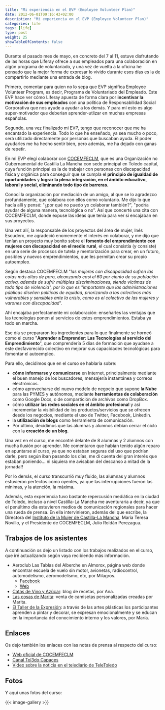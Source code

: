 ```yaml
---
title: "Mi experiencia en el EVP (Employee Volunteer Plan)"
date: 2012-06-01T09:16:43+02:00
description: "Mi experiencia en el EVP (Employee Volunteer Plan)"
categories: life
tags: [life]
type: post
weight: 25
showTableOfContents: false
---
```


Durante el pasado mes de mayo, en concreto del 7 al 11, estuve disfrutando de las horas que Liferay ofrece a sus empleados para una colaboración en algún programa de voluntariado, y una vez de vuelta a la oficina he pensado que la mejor forma de expresar lo vivido durante esos días es la de compartirlo mediante una entrada de blog.

Primero, comentar para quien no lo sepa que EVP significa Employee Volunteer Program, es decir, Programa de Voluntariado del Empleado. Este EVP hace ver cómo Liferay apuesta de forma clara por **incentivar la motivación de sus empleados** con una política de Responsabilidad Social Corporativa que nos ayude a ayudar a los demás. Y para mí esto es algo super-motivador que deberían aprender-utlizar en muchas empresas españolas.

Segundo, una vez finalizado mi EVP, tengo que reconocer que me ha encantado la experiencia. Todo lo que he enseñado, ya sea mucho o poco, será utilizado directamente por personas que buscaban ayuda. El poder ayudarles me ha hecho sentir bien, pero además, me ha dejado con ganas de repetir.

En mi EVP elegí colaborar con [COCEMFECLM](http://www.cocemfeclm.org/), que es una Organización no Gubernamental de Castilla La Mancha con sede principal en Toledo capital, cuya función principal es la de trabajar con personas con discapacidad física y orgánica para conseguir que se cumpla el **principio de igualdad de oportunidades** y **lograr la plena integración, en el ámbito educativo, laboral y social, eliminando todo tipo de barreras**.

Conocí la organización por mediación de un amigo, al que se lo agradezco profundamente, que colabora con ellos como voluntario. Me dijo lo que hacía allí y pensé: "¿por qué no puedo yo colaborar también?", "podría ayudar de alguna manera, tecnológica o no". Así que concerté una cita con COCEMFECLM, donde expuse las ideas que tenía para ver si encajaban en sus proyectos.

Una vez allí, la responsable de los proyectos del área de mujer, Inés Escudero, me agradeció enomemente el interés en colaborar, y me dijo que tenían un proyecto muy bonito sobre el **fomento del emprendimiento con mujeres con discapacidad en el medio rural**, el cual consistía (y consiste) en una serie de procesos de tutela y mentorización para crear, en un futuro, posibles y nuevos emprendimientos, que les permitan crear su propio autoempleo.

Según destaca COCEMFECLM "_las mujeres con discapacidad sufren las cotas más altas de paro, alcanzando casi el 60 por ciento de su población activa, además de sufrir múltiples discriminaciones, siendo víctimas de todo tipo de violencia", por lo que es "importante que las administraciones públicas diseñen políticas de equidad, priorizando a los colectivos más vulnerables y sensibles ante la crisis, como es el colectivo de las mujeres y varones con discapacidad_".

Ahí encajaba perfectamente mi colaboración: enseñarles las ventajas que las tecnologías ponen al servicios de estos emprendimientos. Estaba ya todo en marcha.

Ese día se prepararon los ingredientes para lo que finalmente se horneó como el curso "**Aprender a Emprender: Las Tecnologías al servicio del Emprendimiento**", que comprendería 5 días de formación que ayudase a este desfavorecido colectivo en mejorar sus capacidades tecnológicas para fomentar el autoempleo.

Para ello, decidimos que en el curso se hablaría sobre:

- **cómo informarse y comunicarse** en Internet, principalmente mediante el buen manejo de los buscadores, mensajería instantánea y correos electrónicos.
- cómo aprovecharse del nuevo modelo de negocio que supone **la Nube** para las PYMES y autónomos, mediante **herramientas de colaboración** como Google Docs, o de compartición de archivos como DropBox.
- cómo **utilizar las redes sociales en el ámbito profesional** y así incrementar la visibilidad de los productos/servicios que se ofrecen desde los negocios, mediante el uso de Twitter, Facebook, Linkedin.
- la **utilización de blogs** como herramienta de comunicación.
- Por último, decidimos que las alumnas y alumnos debían cerrar el ciclo con la **creación de un blog**.

Una vez en el curso, me encontré delante de 8 alumnas y 2 alumnos con mucha ilusión por aprender. Me comentaron que habían tenido algún reparo en apuntarse al curso, ya que no estaban seguras del uso que podrían darle, pero según iban pasando los días, me di cuenta del gran interés que estaban poniendo... ni siquiera me avisaban del descanso a mitad de la jornada!!

Por lo demás, el curso transcurrió muy fluido, las alumnas y alumnos estuvieron perfectos como oyentes, ya que las interrupciones fueron las mínimas, y la atención, la máxima.

Además, esta experiencia tuvo bastante repercusión mediática en la ciudad de Toledo, incluso a nivel Castilla-La Mancha me aventuraría a decir, ya que el penúltimo día estuvieron medios de comunicación regionales para hacer una rueda de prensa. En ella intervinieron, además del que escribe, la Directora del [Instituto de la Mujer de Castilla-La Mancha](http://www.institutomujer.jccm.es/), María Teresa Novillo, y el Presidente de COCEMFECLM, Julio Roldán Perezagua.

## Trabajos de los asistentes

A continuación os dejo un listado con los trabajos realizados en el curso, que iré actualizando según vaya recibiendo más información.

- Aeroclub Las Tablas del Alberche en Almorox, página web donde encontrar escuela de vuelo sin motor, avionetas, radiocontrol, automodelismo, aeromodelismo, etc, por Milagros.
    - [Facebook](http://es-es.facebook.com/AeroclubLasTablas)
    - [Web](http://aeroclublastablas.com/)
- [Catas de Vino y Azúcar](http://catasdevinoyazucar.blogspot.com.es/): blog de recetas, por Ana.
- [Las cosas de Marita](http://lascosasdemarita.wordpress.com/): venta de camisetas personalizadas creadas por Marita.
- [El Taller de la Expresión](http://eltallerdelaexpresion.blogspot.com.es/): a través de las artes plásticas los participantes aprenden a pintar y decorar, se expresan emocionalmente y se educan en la importancia del conocimiento interno y los valores, por María.

## Enlaces
Os dejo también los enlaces con las notas de prensa al respecto del curso:

- [Web oficial de COCEMFECLM](http://cocemfeclm.org/actualidad_detalle.php?identrada=490)
- [Canal Tol3do Capaces](http://tol3do.es/capaces/120510_cocemfe_emprendimiento.htm)
- [Video sobre la noticia en el telediario de TeleToledo](http://www.youtube.com/watch?v=wBhVRKoHEDY)
 

## Fotos
Y aquí unas fotos del curso:

{{< image-gallery >}}
